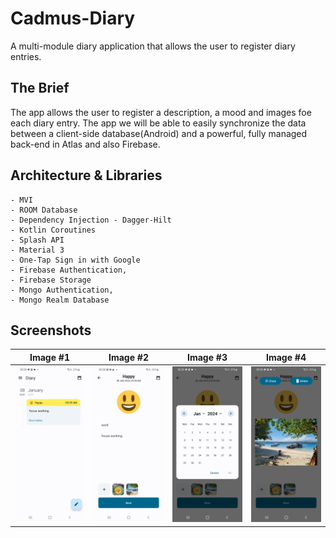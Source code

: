 # Cadmus-Diary
A multi-module diary application that allows the user to register diary entries.

## The Brief

The app allows the user to register a description, a mood and images foe each diary entry.
The app we will be able to easily synchronize the data between a client-side database(Android) and a powerful, fully managed back-end in Atlas and also Firebase. 

## Architecture & Libraries
    - MVI
    - ROOM Database
    - Dependency Injection - Dagger-Hilt
    - Kotlin Coroutines
    - Splash API 
    - Material 3
    - One-Tap Sign in with Google 
    - Firebase Authentication, 
    - Firebase Storage
    - Mongo Authentication, 
    - Mongo Realm Database


## Screenshots

Image #1            |               Image #2               |               Image #3               |  Image #4            
:-------------------------:|:------------------------------------:|:------------------------------------:|:----------------------------:
<img src="images/CadmusDiary_4.jpg">    | <img src="images/CadmusDiary_1.jpg"> | <img src="images/CadmusDiary_2.jpg"> |  <img src="images/CadmusDiary_3.jpg"> 


